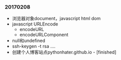 ### 20170208
- 浏览器对象document，javascript html dom
- javascript URLEncode
	- encodeURL
	- encodeURLComponent
- null和undefined
- ssh-keygen -t rsa ....
- 创建个人博客站点pythonhater.github.io - [finished]
